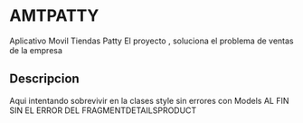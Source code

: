 # AMTPATTY
Aplicativo Movil Tiendas Patty
El proyecto , soluciona el problema de ventas de la empresa
## Descripcion
Aqui intentando sobrevivir en la clases style sin errores con Models AL FIN SIN EL ERROR DEL FRAGMENTDETAILSPRODUCT
